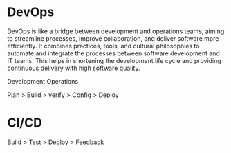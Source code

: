 # DevOps

DevOps is like a bridge between development and operations teams, aiming to streamline processes, improve collaboration, and deliver software more efficiently. It combines practices, tools, and cultural philosophies to automate and integrate the processes between software development and IT teams. This helps in shortening the development life cycle and providing continuous delivery with high software quality.

Development Operations

Plan > Build > verify > Config > Deploy



# CI/CD 

Build > Test > Deploy > Feedback


